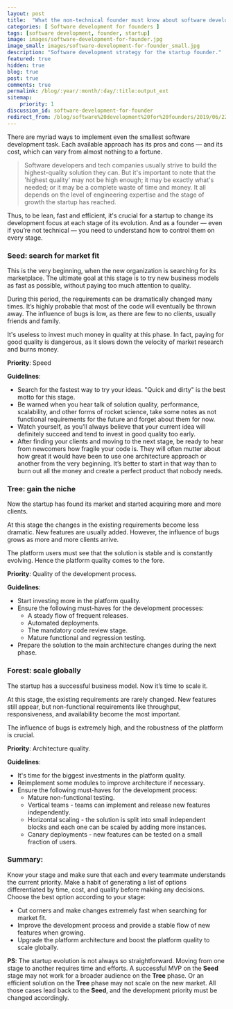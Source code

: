 ```yaml
---
layout: post
title:  "What the non-technical founder must know about software development"
categories: [ Software development for founders ]
tags: [software development, founder, startup]
image: images/software-development-for-founder.jpg
image_small: images/software-development-for-founder_small.jpg
description: "Software development strategy for the startup founder."
featured: true
hidden: true
blog: true
post: true
comments: true
permalink: /blog/:year/:month/:day/:title:output_ext
sitemap:
    priority: 1
discussion_id: software-development-for-founder
redirect_from: /blog/software%20development%20for%20founders/2019/06/22/software-development-for-founder.html
---
```


There are myriad ways to implement even the smallest software development task. Each available approach has its pros and cons — and its cost, which can vary from almost nothing to a fortune.
 
>Software developers and tech companies usually strive to build the highest-quality solution they can. But it's important to note that the 'highest quality' may not be high enough; it may be exactly what's needed; or it may be a complete waste of time and money.  It all depends on the level of engineering expertise and the stage of growth the startup has reached.
 
Thus, to be lean, fast and efficient, it's crucial for a startup to change its development focus at each stage of its evolution. And as a founder — even if you’re not technical — you need to understand how to control them on every stage.

### Seed: search for market fit
 
This is the very beginning, when the new organization is searching for its marketplace. The ultimate goal at this stage is to try new business models as fast as possible, without paying too much attention to quality.
 
During this period, the requirements can be dramatically changed many times. It’s highly probable that most of the code will eventually be thrown away. The influence of bugs is low, as there are few to no clients, usually friends and family.
 
It's useless to invest much money in quality at this phase. In fact, paying for good quality is dangerous, as it slows down the velocity of market research and burns money.
 
**Priority**: Speed
 
**Guidelines**:
- Search for the fastest way to try your ideas. "Quick and dirty" is the best motto for this stage.
- Be warned when you hear talk of solution quality, performance, scalability, and other forms of rocket science, take some notes as not functional requirements for the future and forget about them for now.
- Watch yourself, as you’ll always believe that your current idea will definitely succeed and tend to invest in good quality too early.
- After finding your clients and moving to the next stage, be ready to hear from newcomers how fragile your code is. They will often mutter about how great it would have been to use one architecture approach or another from the very beginning. It’s better to start in that way than to burn out all the money and create a perfect product that nobody needs.
 
### Tree: gain the niche
 
Now the startup has found its market and started acquiring more and more clients. 
 
At this stage the changes in the existing requirements become less dramatic. New features are usually added. However, the influence of bugs grows as more and more clients arrive. 
 
The platform users must see that the solution is stable and is constantly evolving. Hence the platform quality comes to the fore.
 
**Priority**: Quality of the development process.
 
**Guidelines**:
* Start investing more in the platform quality.
* Ensure the following must-haves for the development processes:
    * A steady flow of frequent releases.
    * Automated deployments.
    * The mandatory code review stage.
    * Mature functional and regression testing.
* Prepare the solution to the main architecture changes during the next phase.
 
### Forest: scale globally

The startup has a successful business model. Now it’s time to scale it.
 
At this stage, the existing requirements are rarely changed. New features still appear, but non-functional requirements like throughput, responsiveness, and availability become the most important.
 
The influence of bugs is extremely high, and the robustness of the platform is crucial.
 
**Priority**: Architecture quality.
 
**Guidelines**:
* It's time for the biggest investments in the platform quality.
* Reimplement some modules to improve architecture if necessary.
* Ensure the following must-haves for the development process:
    * Mature non-functional testing.
    * Vertical teams - teams can implement and release new features independently.
    * Horizontal scaling - the solution is split into small independent blocks and each one can be scaled by adding more instances.
    * Canary deployments - new features can be tested on a small fraction of users.
 
### Summary:
 
Know your stage and make sure that each and every teammate understands the current priority. 
Make a habit of generating a list of options differentiated by time, cost, and quality before making any decisions. Choose the best option according to your stage:

*	Cut corners and make changes extremely fast when searching for market fit.
*	Improve the development process and provide a stable flow of new features when growing.
*	Upgrade the platform architecture and boost the platform quality to scale globally.


**PS**: 
The startup evolution is not always so straightforward. Moving from one stage to another requires time and efforts. A successful MVP on the **Seed** stage may not work for a broader audience on the **Tree** phase. Or an efficient solution on the **Tree** phase may not scale on the new market. All those cases lead back to the **Seed**, and the development priority must be changed accordingly.